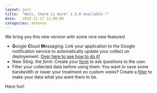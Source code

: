 ```yaml
---
layout: post
title:  "Wait, there is more! 1.3.0 available !"
date:   2015-11-17 11:00:00
categories: annonce
---
```


We bring you this new version with some nice new features!

- **G**oogle **C**loud **M**essaging:
    Link your application to the Google notification service to automatically update your collect on deployement. [Over here to see how to do it!](/en/1.3.0/guide/advanced/gcm/)
- New Sting: the _form_:
    Create your [form](/en/1.3.0/stings/form/) to ask questions to the user.
- Filter your collected data before using them:
    You want to save some bandwidth or lower your treatment on custom views?
    Create a [filter](http://docs.apisense.com/en/1.3.0/guide/dashboard/#filter-the-output) to make your data what you want them to be.

Have fun!
